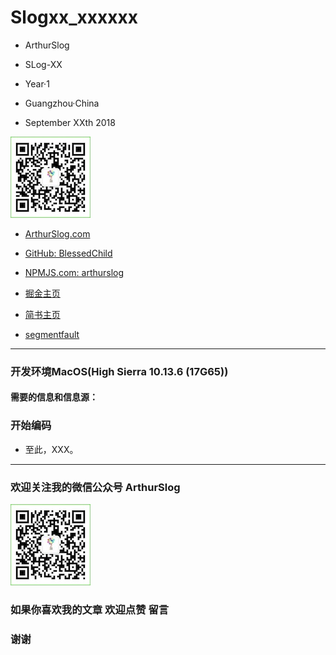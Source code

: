 # Slogxx_xxxxxx

* ArthurSlog
* SLog-XX
* Year·1

* Guangzhou·China
* September XXth 2018

![关注微信公众号“ArthurSlog”](https://github.com/BlessedChild/LogofAxu/blob/master/images/icon_128.jpg?raw=true "微信扫描二维码，关注我的公众号")

* [ArthurSlog.com](http://www.arthurslog.com)

* [GitHub: BlessedChild](https://github.com/BlessedChild/ArthurSlog)

* [NPMJS.com: arthurslog](https://www.npmjs.com/~arthurslog)

* [掘金主页](https://juejin.im/user/59f2a424f265da432f305c66/posts)

* [简书主页](https://www.jianshu.com/u/b9ebe10f0534)

* [segmentfault](https://segmentfault.com/u/arthurslog/articles)



---

### 开发环境MacOS(High Sierra 10.13.6 (17G65))

#### 需要的信息和信息源：

### 开始编码


* 至此，XXX。

---

### 欢迎关注我的微信公众号 ArthurSlog

![关注微信公众号“ArthurSlog”](https://github.com/BlessedChild/LogofAxu/blob/master/images/icon_128.jpg?raw=true "微信扫描二维码，关注我的公众号")

### 如果你喜欢我的文章 欢迎点赞 留言
### 谢谢
